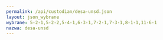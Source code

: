 ```yaml
---
permalink: /api/custodian/desa-unsd.json
layout: json_wybrane
wybrane: 5-2-1,5-2-2,5-4-1,6-3-1,7-2-1,7-3-1,8-1-1,11-6-1
nazwa: desa-unsd
---
```

